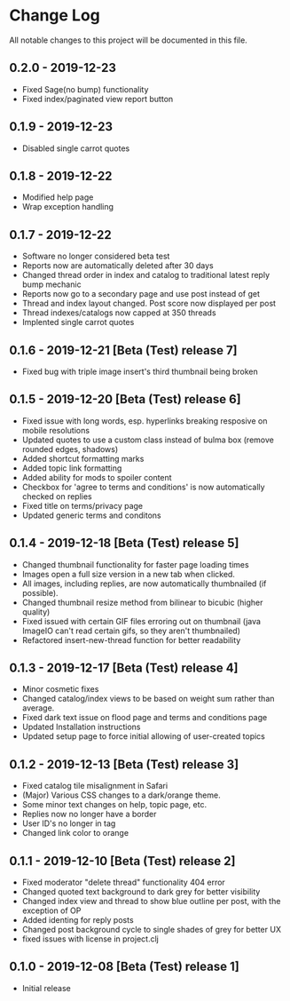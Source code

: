 # Change Log
All notable changes to this project will be documented in this file.

## 0.2.0 - 2019-12-23
- Fixed Sage(no bump) functionality
- Fixed index/paginated view report button

## 0.1.9 - 2019-12-23
- Disabled single carrot quotes

## 0.1.8 - 2019-12-22
- Modified help page
- Wrap exception handling

## 0.1.7 - 2019-12-22
- Software no longer considered beta test
- Reports now are automatically deleted after 30 days
- Changed thread order in index and catalog to traditional latest reply bump mechanic
- Reports now go to a secondary page and use post instead of get
- Thread and index layout changed. Post score now displayed per post
- Thread indexes/catalogs now capped at 350 threads
- Implented single carrot quotes

## 0.1.6 - 2019-12-21 [Beta (Test) release 7]
- Fixed bug with triple image insert's third thumbnail being broken

## 0.1.5 - 2019-12-20 [Beta (Test) release 6]
- Fixed issue with long words, esp. hyperlinks breaking resposive on mobile resolutions
- Updated quotes to use a custom class instead of bulma box (remove rounded edges, shadows)
- Added shortcut formatting marks
- Added topic link formatting
- Added ability for mods to spoiler content
- Checkbox for 'agree to terms and conditions' is now automatically checked on replies
- Fixed title on terms/privacy page
- Updated generic terms and conditons

## 0.1.4 - 2019-12-18 [Beta (Test) release 5]
- Changed thumbnail functionality for faster page loading times
- Images open a full size version in a new tab when clicked.
- All images, including replies, are now automatically thumbnailed (if possible).
- Changed thumbnail resize method from bilinear to bicubic (higher quality)
- Fixed issued with certain GIF files erroring out on thumbnail (java ImageIO can't read certain gifs, so they aren't thumbnailed)
- Refactored insert-new-thread function for better readability

## 0.1.3 - 2019-12-17 [Beta (Test) release 4]
- Minor cosmetic fixes
- Changed catalog/index views to be based on weight sum rather than average.
- Fixed dark text issue on flood page and terms and conditions page
- Updated Installation instructions
- Updated setup page to force initial allowing of user-created topics

## 0.1.2 - 2019-12-13 [Beta (Test) release 3]
- Fixed catalog tile misalignment in Safari
- (Major) Various CSS changes to a dark/orange theme.
- Some minor text changes on help, topic page, etc.
- Replies now no longer have a border
- User ID's no longer in tag
- Changed link color to orange

## 0.1.1 - 2019-12-10 [Beta (Test) release 2]
- Fixed moderator "delete thread" functionality 404 error
- Changed quoted text background to dark grey for better visibility
- Changed index view and thread to show blue outline per post, with the exception of OP
- Added identing for reply posts
- Changed post background cycle to single shades of grey for better UX
- fixed issues with license in project.clj

## 0.1.0 - 2019-12-08 [Beta (Test) release 1]
- Initial release